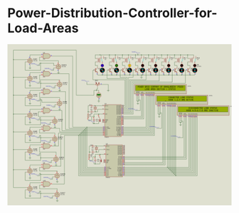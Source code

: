 # Power-Distribution-Controller-for-Load-Areas

![Load Area 1 (600 MW) Status in Generation Variations.jpg](https://github.com/mehedihassanarman/Power-Distribution-Controller-for-Load-Areas/blob/main/Project%20Image/Load%20Area%201%20(600%20MW)%20Status%20in%20Generation%20Variations.jpg)

